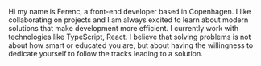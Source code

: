Hi my name is Ferenc, a front-end developer based in Copenhagen.
I like collaborating on projects and I am always excited to learn about modern solutions that make development more efficient.
I currently work with technologies like TypeScript, React.
I believe that solving problems is not about how smart or educated you are, but about having the willingness to dedicate yourself to follow the tracks leading to a solution.
